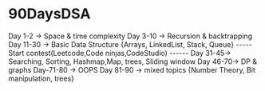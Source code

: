 # 90DaysDSA
Day 1-2 -> Space & time complexity
Day 3-10 -> Recursion & backtrapping
Day 11-30 -> Basic Data Structure {Arrays, LinkedList, Stack, Queue}
----- Start contest(Leetcode,Code ninjas,CodeStudio) ------
Day 31-45-> Searching, Sorting, Hashmap,Map, trees, Sliding window
Day 46-70-> DP & graphs
Day-71-80 -> OOPS
Day 81-90 -> mixed topics {Number Theory, Bit manipulation, trees}
